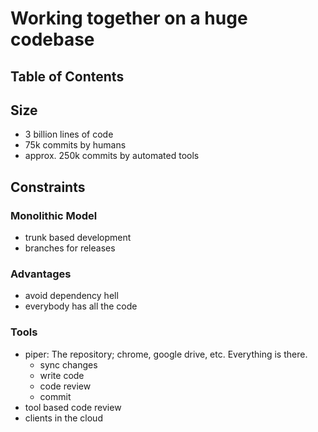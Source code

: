 # Working together on a huge codebase 

## Table of Contents


## Size
- 3 billion lines of code
- 75k commits by humans
- approx. 250k commits by automated tools

## Constraints

### Monolithic Model
- trunk based development
- branches for releases

### Advantages
- avoid dependency hell
- everybody has all the code

### Tools
- piper: The repository; chrome, google drive, etc. Everything is there.
	- sync changes
	- write code
	- code review
	- commit
- tool based code review
- clients in the cloud

